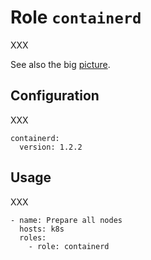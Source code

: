 # Role `containerd`

XXX

See also the big [picture](../../docs/roles.md).

## Configuration

XXX

```ansible
containerd:
  version: 1.2.2
```

## Usage

XXX

```ansible
- name: Prepare all nodes
  hosts: k8s
  roles:
    - role: containerd
```
